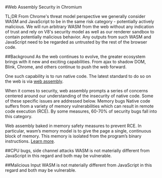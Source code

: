 #Web Assembly Security in Chromium

TL;DR
From Chrome's threat model perspective we generally consider WASM and JavaScript
to be in the same risk category - potentially actively malicious. We will run
arbitrary WASM from the web without any indication of trust and rely on V8's
security model as well as our renderer sandbox to contain potentially malicious
behavior. Any outputs from such WASM and JavaScript need to be regarded as
untrusted by the rest of the browser code.

##Background
As the web continues to evolve, the greater ecosystem brings with it new and
exciting capabilities. From ajax to shadow DOM, Blink, Chrome, and others
continue to push the web forward.

One such capability is to run native code. The latest standard to do so on the
web is via [web assembly](https://webassembly.org/).

When it comes to security, web assembly prompts a series of concerns centered
around our understanding of the insecurity of native code. Some of these
specific issues are addressed below.  Memory bugs Native code suffers from a
variety of memory vulnerabilities which can result in remote code execution
(RCE). By some measures, 60-70% of security bugs fall into this category.

Web assembly baked in memory safety measures to prevent RCE. In particular,
wasm’s memory model is to give the page a single, continuous block of
memory. This memory is isolated from the program’s binary instructions. [Learn
more](https://webassembly.org/docs/security/).

##CPU bugs, side channel attacks
WASM is not materially different from JavaScript in this regard and both may be
vulnerable.

##Malicious Input
WASM is not materially different from JavaScript in this regard and both may be
vulnerable.

